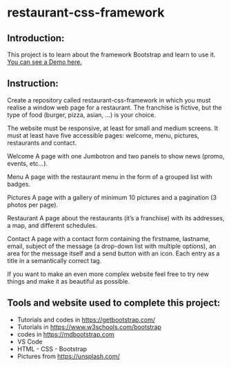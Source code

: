 # restaurant-css-framework
## Introduction:
This project is to learn about the framework Bootstrap and learn to use it. 
[You can see a Demo here.](#)
## Instruction:
Create a repository called restaurant-css-framework in which you must realise a window web page for a restaurant. The franchise is fictive, but the type of food (burger, pizza, asian, …​) is your choice.

The website must be responsive, at least for small and medium screens. It must at least have five accessible pages: welcome, menu, pictures, restaurants and contact.

Welcome
A page with one Jumbotron and two panels to show news (promo, events, etc…​).

Menu
A page with the restaurant menu in the form of a grouped list with badges.

Pictures
A page with a gallery of minimum 10 pictures and a pagination (3 photos per page).

Restaurant
A page about the restaurants (it’s a franchise) with its addresses, a map, and different schedules.

Contact
A page with a contact form containing the firstname, lastname, email, subject of the message (a drop-down list with multiple options), an area for the message itself and a send button with an icon. Each entry as a title in a semantically correct tag.

If you want to make an even more complex website feel free to try new things and make it as beautiful as possible.
## Tools and website used to complete this project:
- Tutorials and codes in https://getbootstrap.com/
- Tutorials in https://www.w3schools.com/bootstrap
- codes in https://mdbootstrap.com
- VS Code
- HTML - CSS - Bootstrap
- Pictures from https://unsplash.com/
